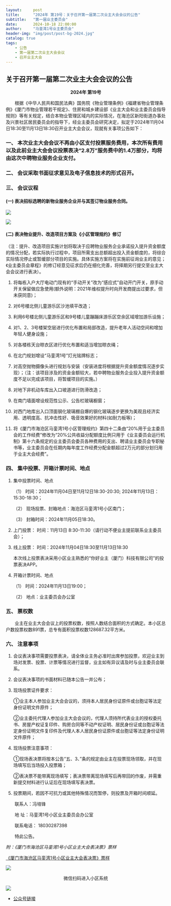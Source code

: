 ```yaml
---
layout:     post
title:      "2024年 第19号：关于召开第一届第二次业主大会会议的公告"
subtitle:   "第一届业主委员会"
date:       2024-10-18 22:00:00
author:     "马銮湾1号业主委员会"
header-img: "img/post/post-bg-2024.jpg"
catalog: true
tags:
    - 公告
    - 第一届第二次业主大会会议
    - 召开业主大会
---
```




## 关于召开第一届第二次业主大会会议的公告

<center><strong>2024年 第19号</strong></center>

&emsp;&emsp;根据《中华人民共和国民法典》国务院《物业管理条例》《福建省物业管理条例》《厦门市物业管理若干规定》、住房和城乡建设部《业主大会和业主委员会指导规则》等有关规定，结合本物业管理区域内的实际情况，在海沧区新阳街道办事处及兴景社区居民委员会的指导下，经业主委员会研究决定，拟定于2024年11月04日18:30至11月13日18:30召开业主大会会议，现就有关事项公告如下： 

### 一、	本次业主大会会议不再由小区支付投票服务费用，本次所有费用以及此前业主大会会议投票表决“2.8万”服务费中的1.4万部分，均将由这次中聘物业服务企业支付。

### 二、	会议采取书面征求意见及电子信息技术的形式召开。

### 三、	会议议程

#### (一)	表决招标选聘的新物业服务企业并与其签订物业服务合同。

![](\img\in-post\2024-10-18-万科情况.jpg)


![](\img\in-post\2024-10-18-世茂情况.jpg)


#### (二)	表决物业提升、改造项目方案及《小区管理规约》修订

（注：提升、改造项目实施计划将取决于应聘物业服务企业承诺投入提升资金额度的情况分配，若实际执行过程中，项目所需支出总额超出投入资金额度的，将综合实际情况停止或暂缓部分项目的实施。具体实施方案将在实施前征询业主的意见；《业主委员会章程》的修订经意见征求后仍在细化完善，将择期另行提交至业主大会会议进行表决）。

1.	将每栋入户大厅电动门现有的“手动开关”改为“感应式”自动开门开关，原手动开关保留做应急使用(额外说明：2021年维权提升时向开发商提出过要求，但未获同意)；

2.	对6号楼北侧儿童游乐区沙池填平改造；

3.	利用6号楼北侧儿童游乐区和9号楼儿童蹦蹦床游乐区空余区域增加游乐设施；

4.	对1、2、3号楼架空层进行优化布置和局部改造，提升老年人活动空间和增加年轻人健身设施；

5.	对各楼栋天台晾衣区进行优化布置和适当增加晾衣绳；

6.	在北门规划增设“马銮湾1号”灯光铭牌标志；

7.	对高空抛物摄像头进行规划与安装（安装进度将根据提升资金额度情况逐步实现）；（注：该项目涉及的资金金额较大，若中聘物业服务企业投入提升资金额度不足以完成该项目，将暂缓项目的实施。）

8.	对地下非机动车库出入口坡道进行防滑改造；

9.	在南门墙面增设规范性公示、公告栏玻璃橱窗；

10.	对西门地库出入口顶面钢化玻璃棚自爆的钢化玻璃逐步更换为美观且经济实用、透明度高、抗冲击性好、吸音效果好的材料(如耐力板等)；

11.	将《厦门市海沧区马銮湾1号小区管理规约》第四十二条由“20%用于业主委员会的工作经费”修改为“20%公共收益分配额度比例只用于《业主委员会运行机制》第十六条规定的业主委员会委员各种费用的支出、聘请业主委员会专职秘书等，业主委员会在任期内每年度工作经费分配金额超过2万元的部分划归用于业主大会经费”。

### 四、	集中投票、开箱计票时间、地点

1.	集中投票时间、地点

    （1）	时间：2024年11月04日至11月12日18:30-20:30;   2024年11月13日：15:30-18:30；

    （2）	现场投票、封箱地点：海沧区马銮湾1号小区南门；

    （3）	封箱时间：2024年11月05日18:30。

2.	上门投票：  时间：11月13日 8:30-11:30（请行动不便业主提前联系业主委员会）；

3.	线上投票：  时间：2024年11月04日18:30至11月13日18:30

    本次线上投票表决采用小区业主熟悉的“你好业主（厦门）科技有限公司”的投票表决APP。

4.	开箱计票时间、地点

    （1）	时间：2024年11月13日19:00；

    （2）	地点：业主委员会办公室

### 五、	票权数

&emsp;&emsp;业主在业主大会会议上的投票权数，按照人数结合面积的方式确定。本小区总户数投票权数891票，总专有面积投票权数128687.32平方米。

### 六、	注意事项

1.	会议表决事项需要投票表决，请全体业主务必准时出席参加投票，欢迎业主到场对发票、投票、计票等情况进行监督，业主如有异议请及时与业主委员会联系。

2.	会议表决事项的书面材料已随本公告一并公布；

3.	现场投票证件要求：

    ①业主本人参加业主大会会议的，须持本人居民身份证原件或台胞证等法定身份证明文件原件；

    ②业主委托代理人参加业主大会会议的，代理人须持所代表业主的授权委托书、房屋产权证复印件、购房合同等不动产权证明、居民身份证或台胞证等法定身份证明文件复印件及代理人本人居民身份证原件或台胞证等法定身份证明文件原件；

4.	现场投票注意事项：

    ①现场表决票将按本公告“五、3、”条的规定由业主在投票现场领取，并在现场填写后当场投入投票箱；

    ②表决票不能带离现场填写；表决票带离现场填写后再带回的作废，并需重新提交材料进行认证后在现场填写表决票。

5.	投票期间，若因不可抗力或其他特殊情况而暂停，则投票及开箱时间顺延。

&emsp;&emsp;联系人：冯培锋     

&emsp;&emsp;地 址：马銮湾1号小区业主委员会办公室    

&emsp;&emsp;联系电话： 18030287398

&emsp;&emsp;特此公告。

<em>附：《厦门市海沧区马銮湾1号小区业主大会表决票》票样</em>

[《厦门市海沧区马銮湾1号小区业主大会表决票》票样](https://drive.weixin.qq.com/s?k=ALIArAcrAFkctt2Iv3) 


![](\img\in-post\2024-10-18-公告实景.jpg)


<center>微信扫码进入小区系统</center>

![](\img\in-post\蜂窝智家.jpg)


- [公众号链接](https://mp.weixin.qq.com/s/reW6N9adacs9p_owoqhSzw)
